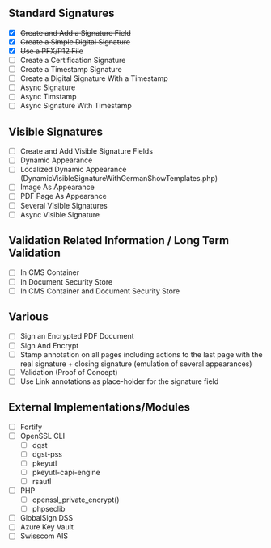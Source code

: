 
## Standard Signatures
- [x] ~~Create and Add a Signature Field~~
- [x] ~~Create a Simple Digital Signature~~
- [x] ~~Use a PFX/P12 File~~
- [ ] Create a Certification Signature
- [ ] Create a Timestamp Signature
- [ ] Create a Digital Signature With a Timestamp
- [ ] Async Signature
- [ ] Async Timstamp
- [ ] Async Signature With Timestamp

## Visible Signatures
- [ ] Create and Add Visible Signature Fields
- [ ] Dynamic Appearance
- [ ] Localized Dynamic Appearance (DynamicVisibleSignatureWithGermanShowTemplates.php)
- [ ] Image As Appearance
- [ ] PDF Page As Appearance
- [ ] Several Visible Signatures
- [ ] Async Visible Signature

## Validation Related Information / Long Term Validation
- [ ] In CMS Container
- [ ] In Document Security Store
- [ ] In CMS Container and Document Security Store

## Various
- [ ] Sign an Encrypted PDF Document
- [ ] Sign And Encrypt
- [ ] Stamp annotation on all pages including actions to the last page with the real signature + closing signature (emulation of several appearances)
- [ ] Validation (Proof of Concept)
- [ ] Use Link annotations as place-holder for the signature field 

## External Implementations/Modules
- [ ] Fortify
- [ ] OpenSSL CLI
  - [ ] dgst
  - [ ] dgst-pss
  - [ ] pkeyutl
  - [ ] pkeyutl-capi-engine
  - [ ] rsautl
- [ ] PHP
  - [ ] openssl_private_encrypt()
  - [ ] phpseclib
- [ ] GlobalSign DSS
- [ ] Azure Key Vault
- [ ] Swisscom AIS
